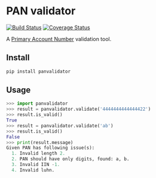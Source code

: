 # PAN validator

[![Build Status](https://travis-ci.com/geaden/panvalidator.svg?branch=main)](https://travis-ci.com/geaden/panvalidator) [![Coverage Status](https://coveralls.io/repos/github/geaden/panvalidator/badge.svg?branch=main)](https://coveralls.io/github/geaden/panvalidator?branch=main)

A [Primary Account Number](https://en.wikipedia.org/wiki/Payment_card_number) 
validation tool.

## Install

```bash
pip install panvalidator
```

## Usage

```python
>>> import panvalidator
>>> result = panvalidator.validate('4444444444444422')
>>> result.is_valid()
True
>>> result = panvalidator.validate('ab')
>>> result.is_valid()
False
>>> print(result.message)
Given PAN has following issue(s):
  1. Invalid length 2.
  2. PAN should have only digits, found: a, b.
  3. Invalid IIN -1.
  4. Invalid luhn.
```

